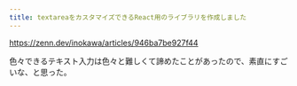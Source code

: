 ```yaml
---
title: textareaをカスタマイズできるReact用のライブラリを作成しました
---
```


https://zenn.dev/inokawa/articles/946ba7be927f44

色々できるテキスト入力は色々と難しくて諦めたことがあったので、素直にすごいな、と思った。

